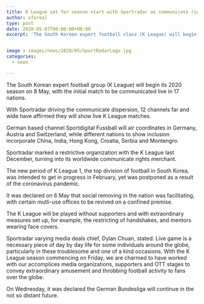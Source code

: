 ```yaml
---
title: K League set for season start with Sportradar as communicate rights merchant
author: xforeal 
type: post
date: 2020-05-07T00:00:00+00:00
excerpt: 'The South Korean expert football class (K League) will begin its 2020 season on 8 May, with the initial match to be communicated live in 17 countries '


image : images/news/2020/05/SportRadarLogo.jpg
categories:
  - news

---
```

The South Korean expert football group (K League) will begin its 2020 season on 8 May, with the initial match to be communicated live in 17 nations. 

With Sportradar driving the communicate dispersion, 12 channels far and wide have affirmed they will show live K League matches. 

German based channel Sportdigital Fussball will air coordinates in Germany, Austria and Switzerland, while different nations to show inclusion incorporate China, India, Hong Kong, Croatia, Serbia and Montengro. 

Sportradar marked a restrictive organization with the K League last December, turning into its worldwide communicate rights merchant. 

The new period of K League 1, the top division of football in South Korea, was intended to get in progress in February, yet was postponed as a result of the coronavirus pandemic. 

It was declared on 6 May that social removing in the nation was facilitating, with certain mutli-use offices to be revived on a confined premise. 

The K League will be played without supporters and with extraordinary measures set up, for example, the restricting of handshakes, and mentors wearing face covers. 

Sportradar varying media deals chief, Dylan Chuan, stated: Live game is a necessary piece of day by day life for some individuals around the globe, particularly in these troublesome and one of a kind occasions. With the K League season commencing on Friday, we are charmed to have worked with our accomplices media organizations, supporters and OTT stages to convey extraordinary amusement and throbbing football activity to fans over the globe. 

On Wednesday, it was declared the German Bundesliga will continue in the not so distant future.